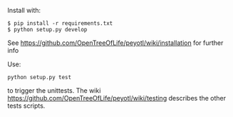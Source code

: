 Install with:

    $ pip install -r requirements.txt
    $ python setup.py develop

See https://github.com/OpenTreeOfLife/peyotl/wiki/installation for further info

Use:

    python setup.py test

to trigger the unittests. The wiki https://github.com/OpenTreeOfLife/peyotl/wiki/testing
describes the other tests scripts.


